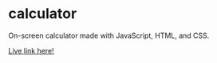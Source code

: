 # calculator
On-screen calculator made with JavaScript, HTML, and CSS.

[Live link here!](https://c-yip.github.io/calculator/)
